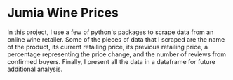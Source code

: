 # Jumia Wine Prices
In this project, I use a few of python's packages to scrape data from an online wine retailer. Some of the pieces of data that I scraped are the name of the product, its current retailing price, its previous retailing price, a percentage representing the price change, and the number of reviews from confirmed buyers. Finally, I present all the data in a dataframe for future additional analysis.
